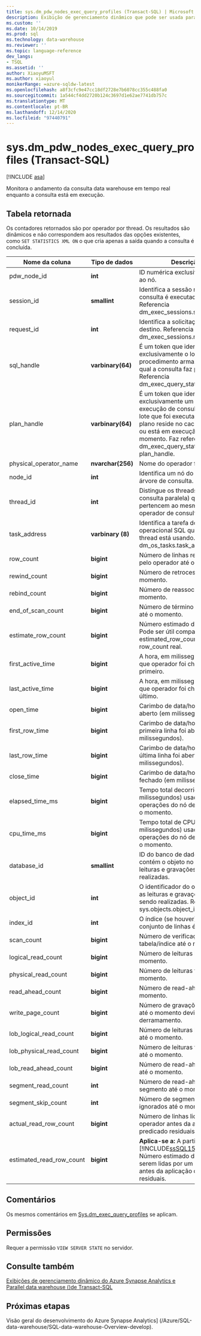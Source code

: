 ```yaml
---
title: sys.dm_pdw_nodes_exec_query_profiles (Transact-SQL) | Microsoft Docs
description: Exibição de gerenciamento dinâmico que pode ser usada para monitorar o progresso da consulta data warehouse em tempo real enquanto a consulta está em execução.
ms.custom: ''
ms.date: 10/14/2019
ms.prod: sql
ms.technology: data-warehouse
ms.reviewer: ''
ms.topic: language-reference
dev_langs:
- TSQL
ms.assetid: ''
author: XiaoyuMSFT
ms.author: xiaoyul
monikerRange: =azure-sqldw-latest
ms.openlocfilehash: a8f3cfc9e47cc18df2728e7b6078cc355c488fa0
ms.sourcegitcommit: 1a544cf4dd2720b124c3697d1e62ae7741db757c
ms.translationtype: MT
ms.contentlocale: pt-BR
ms.lasthandoff: 12/14/2020
ms.locfileid: "97440791"
---
```

# <a name="sysdm_pdw_nodes_exec_query_profiles-transact-sql"></a>sys.dm_pdw_nodes_exec_query_profiles (Transact-SQL)

[!INCLUDE [asa](../../includes/applies-to-version/asa.md)]

Monitora o andamento da consulta data warehouse em tempo real enquanto a consulta está em execução.   
  
## <a name="table-returned"></a>Tabela retornada
  
Os contadores retornados são por operador por thread. Os resultados são dinâmicos e não correspondem aos resultados das opções existentes, como `SET STATISTICS XML ON` o que cria apenas a saída quando a consulta é concluída.  
  
|Nome da coluna|Tipo de dados|Descrição|  
|-----------------|---------------|-----------------|  
|pdw_node_id|**int**|ID numérica exclusiva associada ao nó.|
|session_id|**smallint**|Identifica a sessão na qual esta consulta é executada. Referencia dm_exec_sessions.session_id.|  
|request_id|**int**|Identifica a solicitação de destino. Referencia dm_exec_sessions.request_id.|  
|sql_handle|**varbinary(64)**|É um token que identifica exclusivamente o lote ou o procedimento armazenado do qual a consulta faz parte. Referencia dm_exec_query_stats.sql_handle.|  
|plan_handle|**varbinary(64)**|É um token que identifica exclusivamente um plano de execução de consulta para um lote que foi executado e seu plano reside no cache de planos ou está em execução no momento. Faz referência a dm_exec_query_stats. plan_handle.|  
|physical_operator_name|**nvarchar(256)**|Nome do operador físico.|  
|node_id|**int**|Identifica um nó do operador na árvore de consulta.|  
|thread_id|**int**|Distingue os threads (para uma consulta paralela) que pertencem ao mesmo nó do operador de consulta.|  
|task_address|**varbinary (8)**|Identifica a tarefa do sistema operacional SQL que esse thread está usando. Referencia dm_os_tasks.task_address.|  
|row_count|**bigint**|Número de linhas retornadas pelo operador até o momento.|  
|rewind_count|**bigint**|Número de retrocessos até o momento.|  
|rebind_count|**bigint**|Número de reassociações até o momento.|  
|end_of_scan_count|**bigint**|Número de término de exames até o momento.|  
|estimate_row_count|**bigint**|Número estimado de linhas. Pode ser útil comparar estimated_row_count com o row_count real.|  
|first_active_time|**bigint**|A hora, em milissegundos, em que operador foi chamado primeiro.|  
|last_active_time|**bigint**|A hora, em milissegundos, em que operador foi chamado por último.|  
|open_time|**bigint**|Carimbo de data/hora quando aberto (em milissegundos).|  
|first_row_time|**bigint**|Carimbo de data/hora quando a primeira linha foi aberta (em milissegundos).|  
|last_row_time|**bigint**|Carimbo de data/hora quando a última linha foi aberta (em milissegundos).|  
|close_time|**bigint**|Carimbo de data/hora quando fechado (em milissegundos).|  
|elapsed_time_ms|**bigint**|Tempo total decorrido (em milissegundos) usado pelas operações do nó de destino até o momento.|  
|cpu_time_ms|**bigint**|Tempo total de CPU (em milissegundos) usado pelas operações do nó de destino até o momento.|  
|database_id|**smallint**|ID do banco de dados que contém o objeto no qual as leituras e gravações estão sendo realizadas.|  
|object_id|**int**|O identificador do objeto no qual as leituras e gravações estão sendo realizadas. Referências sys.objects.object_id.|  
|index_id|**int**|O índice (se houver) no qual o conjunto de linhas é aberto.|  
|scan_count|**bigint**|Número de verificações de tabela/índice até o momento.|  
|logical_read_count|**bigint**|Número de leituras lógicas até o momento.|  
|physical_read_count|**bigint**|Número de leituras físicas até o momento.|  
|read_ahead_count|**bigint**|Número de read-aheads até o momento.|  
|write_page_count|**bigint**|Número de gravações de página até o momento devido ao derramamento.|  
|lob_logical_read_count|**bigint**|Número de leituras lógicas LOB até o momento.|  
|lob_physical_read_count|**bigint**|Número de leituras físicas LOB até o momento.|  
|lob_read_ahead_count|**bigint**|Número de read-aheads LOB até o momento.|  
|segment_read_count|**int**|Número de read-aheads de segmento até o momento.|  
|segment_skip_count|**int**|Número de segmentos ignorados até o momento.| 
|actual_read_row_count|**bigint**|Número de linhas lidas por um operador antes da aplicação do predicado residuais.| 
|estimated_read_row_count|**bigint**|**Aplica-se a:** A partir do [!INCLUDE[ssSQL15_md](../../includes/sssql15-md.md)] SP1. <br/>Número estimado de linhas a serem lidas por um operador antes da aplicação do predicado residuais.|  
  
## <a name="remarks"></a>Comentários

Os mesmos comentários em [Sys.dm_exec_query_profiles](./sys-dm-exec-query-profiles-transact-sql.md?view=sql-server-ver15) se aplicam.  

## <a name="permissions"></a>Permissões  
 Requer a permissão `VIEW SERVER STATE` no servidor.  

## <a name="see-also"></a>Consulte também

 [Exibições de gerenciamento dinâmico do Azure Synapse Analytics e Parallel data warehouse &#40;&#41;de Transact-SQL ](../../relational-databases/system-dynamic-management-views/sql-and-parallel-data-warehouse-dynamic-management-views.md)  
   

 ## <a name="next-steps"></a>Próximas etapas 

Visão geral do desenvolvimento do Azure Synapse Analytics] (/Azure/SQL-data-warehouse/SQL-data-warehouse-Overview-develop).
